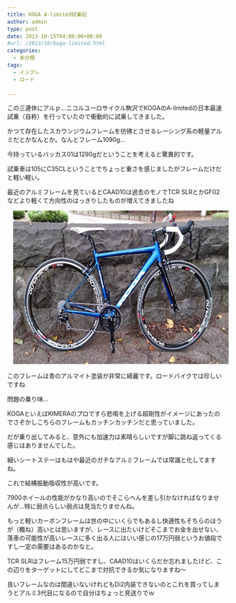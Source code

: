 ```yaml
---
title: KOGA A-limited試乗記
author: admin
type: post
date: 2013-10-15T04:08:00+00:00
#url: /2013/10/koga-limited.html
categories:
  - 未分類
tags:
  - インプレ
  - ロード

---
```

この三連休にアルｐ…ニコルユーロサイクル駒沢でKOGAのA-limitedの日本最速試乗（自称）を行っていたので衝動的に試乗してきました。

かつて存在したスカウンジウムフレームを彷彿とさせるレーシング系の軽量アルミだとかなんとか。なんとフレーム1090g…

今持っているバッカス01は1290gだということを考えると驚異的です。

試乗車は105にC35CLということでちょっと重さを感じましたがフレームだけだと軽い軽い。

最近のアルミフレームを見ているとCAAD10は過去のモノでTCR SLRとかGF02などより軽くて方向性のはっきりしたものが増えてきましたね



<div class="separator" style="clear: both; text-align: center;">
  <a href="/wp-content/uploads/2013/10/BWhBf5NCYAAmlH4-1024x575.jpg" imageanchor="1" style="margin-left: 1em; margin-right: 1em;"><img border="0" src="/wp-content/uploads/2013/10/BWhBf5NCYAAmlH4-1024x575.jpg" height="358" width="640" /></a>
</div>

このフレームは青のアルマイト塗装が非常に綺麗です。ロードバイクでは珍しいですね

問題の乗り味…

KOGAといえばKIMERAのプロですら悲鳴を上げる超剛性がイメージにあったのでさぞかしこちらのフレームもカッチンカッチンだと思っていました。

だが乗り出してみると、意外にも加速力は素晴らしいですが脚に跳ね返ってくる感じはありませんでした。

細いシートステーはもはや最近のガチなアルミフレームでは常識と化してますね。

これで結構振動吸収性が高いです。

7900ホイールの性能がかなり高いのでそこらへんを差し引かなければなりませんが…特に弱点らしい弱点は見当たりませんね。

もっと軽いカーボンフレームは世の中にいくらでもあるし快適性もそちらのほうが（概ね）高いとは思いますが、レースに出たいけどそこまでお金を出せない、落車の可能性が高いレースに多く出る人にはいい感じの17万円弱というお値段ですし一定の需要はあるのかなと。

TCR SLRはフレーム15万円弱ですし、CAAD10はいくらだか忘れましたけど、この辺りをターゲットにしてどこまで対抗できるか気になりますね～

良いフレームなのは間違いないけれどもDi2内装できないのとこれを買ってしまうとアルミ3代目になるので自分はちょっと見送りでｗ
